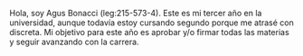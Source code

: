 Hola, soy Agus Bonacci (leg:215-573-4). Este es mi tercer año en la universidad, aunque todavía estoy cursando segundo porque me atrasé con discreta. Mi objetivo para este año es aprobar y/o firmar todas las materias y seguir avanzando con la carrera.
